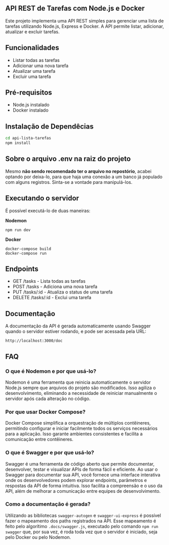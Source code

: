 ## API REST de Tarefas com Node.js e Docker

Este projeto implementa uma API REST simples para gerenciar uma lista de tarefas utilizando Node.js, Express e Docker. A API permite listar, adicionar, atualizar e excluir tarefas.

## Funcionalidades

* Listar todas as tarefas
* Adicionar uma nova tarefa
* Atualizar uma tarefa
* Excluir uma tarefa


## Pré-requisitos

* Node.js instalado
* Docker instalado

## Instalação de Dependêcias

```bash
cd api-lista-tarefas
npm install
```

## Sobre o arquivo .env na raiz do projeto
Mesmo **não sendo recomendado ter o arquivo no repostório**, acabei optando por deixa-lo, para que haja uma conexão a um banco já populado com alguns registros. Sinta-se a vontade para manipulá-los.


## Executando o servidor
É possível executá-lo de duas maneiras:

**Nodemon**

    npm run dev

**Docker**

    docker-compose build
    docker-compose run

## Endpoints

* GET /tasks         - Lista todas as tarefas
* POST /tasks        - Adiciona uma nova tarefa
* PUT /tasks/:id     - Atualiza o status de uma tarefa
* DELETE /tasks/:id  - Exclui uma tarefa


## Documentação

A documentação da API é gerada automaticamente usando Swagger quando o servidor estiver rodando, e pode ser acessada pela URL:

```plaintext
http://localhost:3000/doc
```

## FAQ

### O que é Nodemon e por que usá-lo?

Nodemon é uma ferramenta que reinicia automaticamente o servidor Node.js sempre que arquivos do projeto são modificados. Isso agiliza o desenvolvimento, eliminando a necessidade de reiniciar manualmente o servidor após cada alteração no código.

### Por que usar Docker Compose?

Docker Compose simplifica a orquestração de múltiplos contêineres, permitindo configurar e iniciar facilmente todos os serviços necessários para a aplicação. Isso garante ambientes consistentes e facilita a comunicação entre contêineres.

### O que é Swagger e por que usá-lo?

Swagger é uma ferramenta de código aberto que permite documentar, desenvolver, testar e visualizar APIs de forma fácil e eficiente. Ao usar o Swagger para documentar sua API, você fornece uma interface interativa onde os desenvolvedores podem explorar endpoints, parâmetros e respostas da API de forma intuitiva. Isso facilita a compreensão e o uso da API, além de melhorar a comunicação entre equipes de desenvolvimento.


### Como a documentação é gerada?
Utilizando as bibliotecas `swagger-autogen` e `swagger-ui-express` é possível fazer o mapeamento dos paths registrados na API. Esse mapeamento é feito pelo algorítimo `.docs/swagger.js`, executado pelo comando `npm run swagger` que, por sua vez, é roda toda vez que o servidor é iniciado, seja pelo Docker ou pelo Nodemon.
